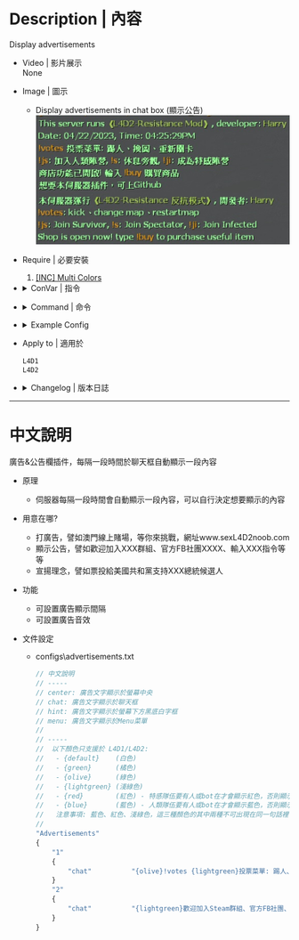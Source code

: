 # Description | 內容
Display advertisements

* Video | 影片展示
<br/>None

* Image | 圖示
	* Display advertisements in chat box (顯示公告)
    <br/>![advertisements_1](image/advertisements_1.jpg)

* Require | 必要安裝
    1. [[INC] Multi Colors](https://github.com/fbef0102/L4D1_2-Plugins/releases/tag/Multi-Colors)

* <details><summary>ConVar | 指令</summary>

	* cfg\sourcemod\advertisements.cfg
		```php
		// Enable/disable displaying advertisements.
		sm_advertisements_enabled "1"

		// File to read the advertisements from.
		sm_advertisements_file "advertisements.txt"

		// Amount of seconds between advertisements.
		sm_advertisements_interval "30"

		// Display advertisement sound file (relative to to sound/, empty=disable)
		sm_advertisements_soundfile "ui/beepclear.wav"
		```
</details>

* <details><summary>Command | 命令</summary>

	* **Reload the advertisements (Server Cmd)**
		```php
		sm_advertisements_reload
		```
</details>

* <details><summary>Example Config</summary>

	* configs\advertisements.txt
		```php
		// Types
		// -----
		// center: Center message
		// chat: Chat message
		// hint: Hint message
		// menu: Menu message
		//
		// -----
		//	Following named colors are supported in L4D1/L4D2:
		//	 - {default}	(white color)
		//	 - {green}		(olive color)
		//	 - {olive}		(green color)
		//	 - {lightgreen}	(light green color)
		//	 - {red}		(red color) - There must be at least one player or bot in infected team，or red will turn into {green} color
		//	 - {blue}		(blue color) - There must be at least one player or bot in survivor team，or blue will turn into {green} color 
		//	 Warning: {lightgreen}、{red}、{blue}, 2 of 3 colors can not be used at the same sentence
		"Advertisements"
		{
			"1"
			{
				"chat"			"{olive}Type !votes{lightgreen}: kick、change map、restartmap"
			}
			"2"
			{
				"chat"			"{lightgreen}Weclome to join our Steam Group or Discord Channel"
			}
		}
		```
</details>

* Apply to | 適用於
	```
	L4D1
	L4D2
	```

* <details><summary>Changelog | 版本日誌</summary>

	```php
	//DJ Tsunami @ 2008-2021
	//HarryPotter @ 2022-2023
	```
	* v2.2.1 (2023-4-22)
		* Remake Code
		* Remove updater
		* Add multicolors to support l4d1, l4d2

	* v2.1.0
		* [Original Plugin by DJ Tsunami](https://forums.alliedmods.net/showthread.php?t=155705)
</details>

- - - -
# 中文說明
廣告&公告欄插件，每隔一段時間於聊天框自動顯示一段內容

* 原理
	* 伺服器每隔一段時間會自動顯示一段內容，可以自行決定想要顯示的內容

* 用意在哪?
	* 打廣告，譬如澳門線上賭場，等你來挑戰，網址www.sexL4D2noob.com
	* 顯示公告，譬如歡迎加入XXX群組、官方FB社團XXXX、輸入XXX指令等等
	* 宣揚理念，譬如票投給美國共和黨支持XXX總統候選人

* 功能
	* 可設置廣告顯示間隔
	* 可設置廣告音效

* 文件設定
	* configs\advertisements.txt
		```php
		// 中文說明
		// -----
		// center: 廣告文字顯示於螢幕中央
		// chat: 廣告文字顯示於聊天框
		// hint: 廣告文字顯示於螢幕下方黑底白字框
		// menu: 廣告文字顯示於Menu菜單
		//
		// -----
		//	以下顏色只支援於 L4D1/L4D2:
		//	 - {default}	(白色)
		//	 - {green}		(橘色)
		//	 - {olive}		(綠色)
		//	 - {lightgreen}	(淺綠色)
		//	 - {red}		(紅色) - 特感隊伍要有人或bot在才會顯示紅色，否則顯示橘色
		//	 - {blue}		(藍色) - 人類隊伍要有人或bot在才會顯示藍色，否則顯示橘色
		//	 注意事項: 藍色、紅色、淺綠色，這三種顏色的其中兩種不可出現在同一句話裡
		//
		"Advertisements"
		{
			"1"
			{
				"chat"			"{olive}!votes {lightgreen}投票菜單: 踢人、換圖、重新關卡"
			}
			"2"
			{
				"chat"			"{lightgreen}歡迎加入Steam群組、官方FB社團、Discord頻道"
			}
		}
		```